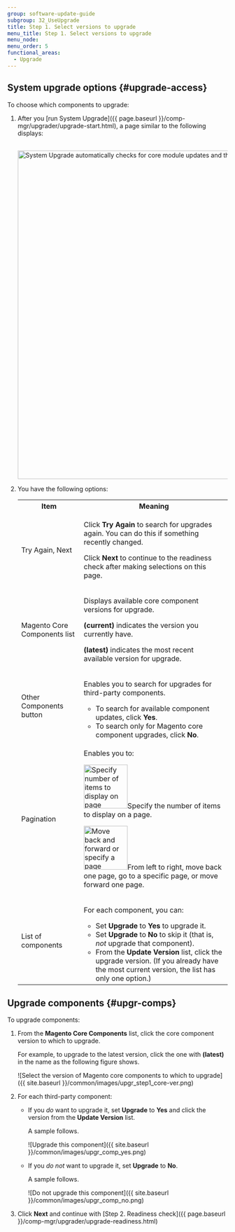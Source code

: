 ```yaml
---
group: software-update-guide
subgroup: 32_UseUpgrade
title: Step 1. Select versions to upgrade
menu_title: Step 1. Select versions to upgrade
menu_node:
menu_order: 5
functional_areas:
  - Upgrade
---
```


## System upgrade options {#upgrade-access}

To choose which components to upgrade:

1. After you [run System Upgrade]({{ page.baseurl }}/comp-mgr/upgrader/upgrade-start.html), a page similar to the following displays:<br><br>

   <img src="{{ site.baseurl }}/common/images/upgr_step1-mock.png" width="750px" alt="System Upgrade automatically checks for core module updates and third-party modules if you wish">

1. You have the following options:

   <table>
   <tbody>
   <tr>
      <th>Item</th>
      <th>Meaning</th>
   </tr>
   <tr>
      <td><p>Try Again, Next</p></td>
      <td><p>Click <strong>Try Again</strong> to search for upgrades again. You can do this if something recently changed.</p>
         <p>Click <strong>Next</strong> to continue to the readiness check after making selections on this page.</p></td>
   </tr>
   <tr>
      <td><p>Magento Core Components list</p></td>
      <td><p>Displays available core component versions for upgrade.</p>
         <p><strong>(current)</strong> indicates the version you currently have.</p>
         <p><strong>(latest)</strong> indicates the most recent available version for upgrade.</p></td>
   </tr>
   <tr>
      <td><p>Other Components button</p></td>
      <td><p>Enables you to search for upgrades for third-party components.</p>
         <ul><li>To search for available component updates, click <strong>Yes</strong>.</li>
         <li>To search only for Magento core component upgrades, click <strong>No</strong>.</li></ul></td>
   </tr>
   <tr>
      <td><p>Pagination</p></td>
      <td><p>Enables you to:</p>
         <p><img src="{{ site.baseurl }}/common/images/cman_page_number.png" width="100px" alt="Specify number of items to display on page" />Specify the number of items to display on a page.</p>
         <p><img src="{{ site.baseurl }}/common/images/cman_page_move.png" width="100px" alt="Move back and forward or specify a page number" />From left to right, move back one page, go to a specific page, or move forward one page.</p></td>
   </tr>
   <tr>
      <td><p>List of components</p></td>
      <td><p>For each component, you can:</p>
         <ul><li>Set <strong>Upgrade</strong> to <strong>Yes</strong> to upgrade it.</li>
            <li>Set <strong>Upgrade</strong> to <strong>No</strong> to skip it (that is, <em>not</em> upgrade that component).</li>
            <li>From the <strong>Update Version</strong> list, click the upgrade version. (If you already have the most current version, the list has only one option.)</li></ul>
            </td>
   </tr>
   </tbody>
   </table>

## Upgrade components {#upgr-comps}

To upgrade components:

1. From the **Magento Core Components** list, click the core component version to which to upgrade.

   For example, to upgrade to the latest version, click the one with **(latest)** in the name as the following figure shows.

   ![Select the version of Magento core components to which to upgrade]({{ site.baseurl }}/common/images/upgr_step1_core-ver.png)

2. For each third-party component:

   * If you *do* want to upgrade it, set **Upgrade** to **Yes** and click the version from the **Update Version** list.

      A sample follows.

      ![Upgrade this component]({{ site.baseurl }}/common/images/upgr_comp_yes.png)

   * If you *do not* want to upgrade it, set **Upgrade** to **No**.

      A sample follows.

      ![Do not upgrade this component]({{ site.baseurl }}/common/images/upgr_comp_no.png)

3. Click **Next** and continue with [Step 2. Readiness check]({{ page.baseurl }}/comp-mgr/upgrader/upgrade-readiness.html)
